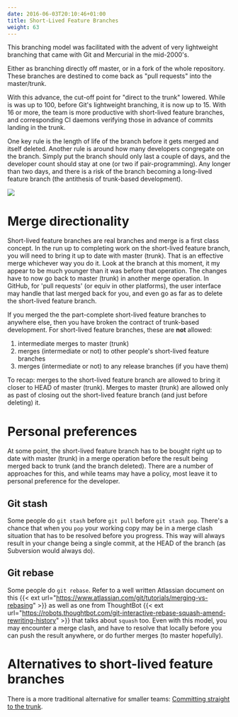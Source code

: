 ```yaml
---
date: 2016-06-03T20:10:46+01:00
title: Short-Lived Feature Branches
weight: 63
---
```


This branching model was facilitated with the advent of very lightweight branching that came with Git and Mercurial 
in the mid-2000's. 

Either as branching directly off master, or in a fork of the whole repository. These branches are destined to come 
back as "pull requests" into the master/trunk.

With this advance, the cut-off point for "direct to the trunk" lowered.
While is was up to 100, before Git's lightweight branching, it is now up to 15. With 16 or more, the team is more 
productive with short-lived feature branches, and corresponding CI daemons verifying those in advance of 
commits landing in the trunk.

One key rule is the length of life of the branch before it gets merged and itself deleted. Another rule is around how
many developers congregate on the branch. Simply put the branch should only last a couple of days, and the developer 
count should stay at one (or two if pair-programming). Any longer than two days, and there is a risk of the branch 
becoming a long-lived feature branch (the antithesis of trunk-based development).

![](/5-min-overview/trunk_pr.png)

# Merge directionality

Short-lived feature branches are real branches and merge is a first class concept. In the run up to completing work
on the short-lived feature branch, you will need to bring it up to date with master (trunk). That is an effective
merge whichever way you do it. Look at the branch at this moment, it my appear to be much younger than it was
before that operation. The changes have to now go back to master (trunk) in another merge operation. In GitHub, for 
'pull requests' (or equiv in other platforms), the user interface may handle that last merged back for you, and even
go as far as to delete the short-lived feature branch.

If you merged the the part-complete short-lived feature branches to anywhere else, then you have broken the 
contract of trunk-based development. For short-lived feature branches, these are **not** allowed: 

1. intermediate merges to master (trunk)
2. merges (intermediate or not) to other people's short-lived feature branches
3. merges (intermediate or not) to any release branches (if you have them)

To recap: merges to the short-lived feature branch are allowed to bring it closer to HEAD of master (trunk). Merges
to master (trunk) are allowed only as past of closing out the short-lived feature branch (and just before deleting) it.

# Personal preferences

At some point, the short-lived feature branch has to be bought right up to date with master (trunk) in a merge 
operation before the result being merged back to trunk (and the branch deleted). There are a number of approaches
for this, and while teams may have a policy, most leave it to personal preference for the developer.

## Git stash

Some people do `git stash` before `git pull` before `git stash pop`. There's a chance that when you `pop` your
working copy may be in a merge clash situation that has to be resolved before you progress. This way will always
result in your change being a single commit, at the HEAD of the branch (as Subversion would always do).

## Git rebase

Some people do `git rebase`. Refer to a well written Atlassian document on this {{< ext url="https://www.atlassian.com/git/tutorials/merging-vs-rebasing" >}} as well as one from ThoughtBot {{< ext url="https://robots.thoughtbot.com/git-interactive-rebase-squash-amend-rewriting-history" >}} that talks about `squash` too.  Even with this model,
you may encounter a merge clash, and have to resolve that locally before you can push the result anywhere, or do 
further merges (to master hopefully).

# Alternatives to short-lived feature branches

There is a more traditional alternative for smaller teams:
[Committing straight to the trunk](/committing-straight-to-the-trunk/).

